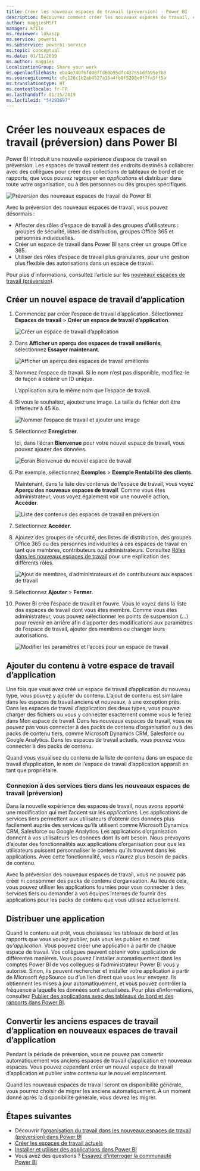 ```yaml
---
title: Créer les nouveaux espaces de travail (préversion) - Power BI
description: Découvrez comment créer les nouveaux espaces de travail, et les nouvelles collections de tableaux de bord et de rapports créés pour fournir des métriques clés sur votre organisation.
author: maggiesMSFT
manager: kfile
ms.reviewer: lukaszp
ms.service: powerbi
ms.subservice: powerbi-service
ms.topic: conceptual
ms.date: 01/11/2019
ms.author: maggies
LocalizationGroup: Share your work
ms.openlocfilehash: eba4e740f6fd08ffd60b95dfc437551dfb95e7b8
ms.sourcegitcommit: c8c126c1b2ab4527a16a4fb8f5208e0f7fa5ff5a
ms.translationtype: HT
ms.contentlocale: fr-FR
ms.lasthandoff: 01/15/2019
ms.locfileid: "54293697"
---
```

# <a name="create-the-new-workspaces-preview-in-power-bi"></a>Créer les nouveaux espaces de travail (préversion) dans Power BI

Power BI introduit une nouvelle expérience d’espace de travail en préversion. Les espaces de travail restent des endroits destinés à collaborer avec des collègues pour créer des collections de tableaux de bord et de rapports, que vous pouvez regrouper en *applications* et distribuer dans toute votre organisation, ou à des personnes ou des groupes spécifiques. 

![Préversion des nouveaux espaces de travail de Power BI](media/service-create-the-new-workspaces/power-bi-new-workspaces-preview.png)

Avec la préversion des nouveaux espaces de travail, vous pouvez désormais :

- Affecter des rôles d’espace de travail à des groupes d’utilisateurs : groupes de sécurité, listes de distribution, groupes Office 365 et personnes individuelles.
- Créer un espace de travail dans Power BI sans créer un groupe Office 365.
- Utiliser des rôles d’espace de travail plus granulaires, pour une gestion plus flexible des autorisations dans un espace de travail.

Pour plus d’informations, consultez l’article sur les [nouveaux espaces de travail (préversion)](service-new-workspaces.md).

## <a name="create-one-of-the-new-app-workspaces"></a>Créer un nouvel espace de travail d’application

1. Commencez par créer l’espace de travail d’application. Sélectionnez **Espaces de travail** > **Créer un espace de travail d’application**.
   
     ![Créer un espace de travail d’application](media/service-create-the-new-workspaces/power-bi-create-app-workspace.png)

2. Dans **Afficher un aperçu des espaces de travail améliorés**, sélectionnez **Essayer maintenant**.
   
     ![Afficher un aperçu des espaces de travail améliorés](media/service-create-the-new-workspaces/power-bi-preview-improved-workspaces.png)

2. Nommez l’espace de travail. Si le nom n’est pas disponible, modifiez-le de façon à obtenir un ID unique.
   
     L’application aura le même nom que l’espace de travail.
   
1. Si vous le souhaitez, ajoutez une image. La taille du fichier doit être inférieure à 45 Ko.
 
    ![Nommer l’espace de travail et ajouter une image](media/service-create-the-new-workspaces/power-bi-name-workspace.png)

1. Sélectionnez **Enregistrer**.

    Ici, dans l’écran **Bienvenue** pour votre nouvel espace de travail, vous pouvez ajouter des données. 

    ![Écran Bienvenue du nouvel espace de travail](media/service-create-the-new-workspaces/power-bi-workspace-welcome-screen.png)

1. Par exemple, sélectionnez **Exemples** > **Exemple Rentabilité des clients**.

    Maintenant, dans la liste des contenus de l’espace de travail, vous voyez **Aperçu des nouveaux espaces de travail**. Comme vous êtes administrateur, vous voyez également voir une nouvelle action, **Accéder**.

    ![Liste des contenus des espaces de travail en préversion](media/service-create-the-new-workspaces/power-bi-workspaces-preview-content-list.png)

1. Sélectionnez **Accéder**.

1. Ajoutez des groupes de sécurité, des listes de distribution, des groupes Office 365 ou des personnes individuelles à ces espaces de travail en tant que membres, contributeurs ou administrateurs. Consultez [Rôles dans les nouveaux espaces de travail](service-new-workspaces.md#roles-in-the-new-workspaces) pour une explication des différents rôles.

    ![Ajout de membres, d’administrateurs et de contributeurs aux espaces de travail](media/service-create-the-new-workspaces/power-bi-access-add-members.png)

9. Sélectionnez **Ajouter** > **Fermer**.

1. Power BI crée l’espace de travail et l’ouvre. Vous le voyez dans la liste des espaces de travail dont vous êtes membre. Comme vous êtes administrateur, vous pouvez sélectionner les points de suspension (…) pour revenir en arrière afin d’apporter des modifications aux paramètres de l’espace de travail, ajouter des membres ou changer leurs autorisations.

     ![Modifier les paramètres et l’accès pour un espace de travail](media/service-create-the-new-workspaces/power-bi-edit-workspace.png)

## <a name="add-content-to-your-app-workspace"></a>Ajouter du contenu à votre espace de travail d’application

Une fois que vous avez créé un espace de travail d’application du nouveau type, vous pouvez y ajouter du contenu. L’ajout de contenu est similaire dans les espaces de travail anciens et nouveaux, à une exception près. Dans les espaces de travail d’application des deux types, vous pouvez charger des fichiers ou vous y connecter exactement comme vous le feriez dans Mon espace de travail. Dans les nouveaux espaces de travail, vous ne pouvez pas vous connecter à des packs de contenu d’organisation ou à des packs de contenu tiers, comme Microsoft Dynamics CRM, Salesforce ou Google Analytics. Dans les espaces de travail actuels, vous pouvez vous connecter à des packs de contenu.

Quand vous visualisez du contenu de la liste de contenu dans un espace de travail d’application, le nom de l’espace de travail d’application apparaît en tant que propriétaire.

### <a name="connecting-to-third-party-services-in-new-workspaces-preview"></a>Connexion à des services tiers dans les nouveaux espaces de travail (préversion)

Dans la nouvelle expérience des espaces de travail, nous avons apporté une modification qui met l’accent sur les *applications*. Les applications de services tiers permettent aux utilisateurs d’obtenir des données plus facilement auprès des services qu’ils utilisent comme Microsoft Dynamics CRM, Salesforce ou Google Analytics.
Les applications d’organisation donnent à vos utilisateurs les données dont ils ont besoin. Nous prévoyons d’ajouter des fonctionnalités aux applications d’organisation pour que les utilisateurs puissent personnaliser le contenu qu’ils trouvent dans les applications. Avec cette fonctionnalité, vous n’aurez plus besoin de packs de contenu. 

Avec la préversion des nouveaux espaces de travail, vous ne pouvez pas créer ni consommer des packs de contenu d’organisation. Au lieu de cela, vous pouvez utiliser les applications fournies pour vous connecter à des services tiers ou demander à vos équipes internes de fournir des applications pour les packs de contenu que vous utilisez actuellement. 

## <a name="distribute-an-app"></a>Distribuer une application

Quand le contenu est prêt, vous choisissez les tableaux de bord et les rapports que vous voulez publier, puis vous les publiez en tant *qu’application*. Vous pouvez créer une application à partir de chaque espace de travail. Vos collègues peuvent obtenir votre application de différentes manières. Vous pouvez l’installer automatiquement dans les comptes Power BI de vos collègues si l’administrateur Power BI vous y autorise. Sinon, ils peuvent rechercher et installer votre application à partir de Microsoft AppSource ou d’un lien direct que vous leur envoyez. Ils obtiennent les mises à jour automatiquement, et vous pouvez contrôler la fréquence à laquelle les données sont actualisées. Pour plus d’informations, consultez [Publier des applications avec des tableaux de bord et des rapports dans Power BI](service-create-distribute-apps.md).

## <a name="convert-old-app-workspaces-to-new-app-workspaces"></a>Convertir les anciens espaces de travail d’application en nouveaux espaces de travail d’application

Pendant la période de préversion, vous ne pouvez pas convertir automatiquement vos anciens espaces de travail d’application en nouveaux espaces. Vous pouvez cependant créer un nouvel espace de travail d’application et publier votre contenu sur le nouvel emplacement. 

Quand les nouveaux espaces de travail seront en disponibilité générale, vous pourrez choisir de migrer les anciens automatiquement. À un moment donné après la disponibilité générale, vous devrez les migrer.

## <a name="next-steps"></a>Étapes suivantes
* Découvrir l’[organisation du travail dans les nouveaux espaces de travail (préversion) dans Power BI](service-new-workspaces.md)
* [Créer les espaces de travail actuels](service-create-workspaces.md)
* [Installer et utiliser des applications dans Power BI](service-create-distribute-apps.md)
* Vous avez des questions ? [Essayez d’interroger la communauté Power BI](http://community.powerbi.com/)
